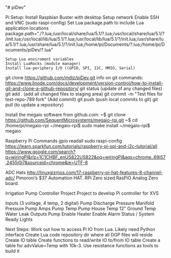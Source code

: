 "# piDev" 

Pi Setup:
Install Raspbian Buster with desktop
Setup network
Enable SSH and VNC (sudo raspi-config)
Set Lua package.path to include Lua application locations
	package.path="./?.lua;/usr/local/share/lua/5.1/?.lua;/usr/local/share/lua/5.1/?/init.lua;/usr/local/lib/lua/5.1/?.lua;/usr/local/lib/lua/5.1/?/init.lua;/usr/share/lua/5.1/?.lua;/usr/share/lua/5.1/?/init.lua;/home/pi/Documents/?.lua;/home/pi/Documents/piDev/?.lua"


	Setup Lua enviroment variables
	Install LuaRocks (module manager)
	Install lua-periphery I/O ((GPIO, SPI, I2C, MMIO, Serial)

git clone https://github.com/mdiz/piDev.git
info on git commands: https://www.linode.com/docs/development/version-control/how-to-install-git-and-clone-a-github-repository/
git status (update of any changed files)
git add . (add all changed files to staging area)
git commit -m "Test files for test-repo-789 fork" (Add commit)
git push (push local commits to git)
git pull (to update a repository)


Install the megaio software from github.com:
~$ git clone https://github.com/SequentMicrosystems/megaio-rpi.git
~$ cd /home/pi/megaio-rpi
~/megaio-rpi$ sudo make install
~/megaio-rpi$ megaio

Raspberry Pi Commands
gpio readall
sudo raspi-config
https://learn.sparkfun.com/tutorials/raspberry-pi-spi-and-i2c-tutorial/all
https://www.google.com/search?q=wiringPI&rlz=1C1CHBF_enUS822US822&oq=wiringPI&aqs=chrome..69i57.2455j0j7&sourceid=chrome&ie=UTF-8

ADC Hats
http://linuxgizmos.com/17-raspberry-pi-hat-features-8-channel-adc/
Pimoroni’s $37 Automation HAT. 
RPi Zero sized RasPiO Analog Zero board.

Irrigation Pump Controller Project
Project to develop Pi controller for XVS

Inputs (3 voltage, 4 temp, 2 digital)
	Pump Discharge Pressure
	Manifold Pressure
	Pump Amps
	Pump Temp
	Pump House Temp
	12" Ground Temp
	Water Leak
Outputs
	Pump Enable
	Heater Enable
	Alarm Status / System Ready Lights

Next Steps:
Work out how to access Pi IO from Lua.  Likely need Python interface
Create Lua code repository dir where all DGP files will reside
Create IO table
Create functions to read/write IO to/from IO table
Create a table for advValue=Temp with 10k-3.  Use resistance functions as tools to build it